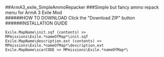 ##ArmA3_exile_SimpleAmmoRepacker
###Simple but fancy ammo repack menu for ArmA 3 Exile Mod
<br />
######HOW TO DOWNLOAD
Click the "Download ZIP" button<br />
######INSTALLATION GUIDE
```
Exile.MapName\init.sqf (contents) >> MPmissions\Exile.*nameOfMap*\init.sqf
Exile.MapName\description.ext (contents) >> MPmissions\Exile.*nameOfMap*\description.ext
Exile.MapName\scarCODE >> MPmissions\Exile.*nameOfMap*\
```
